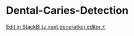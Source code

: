 # Dental-Caries-Detection

[Edit in StackBlitz next generation editor ⚡️](https://stackblitz.com/~/github.com/sahdadevina/Dental-Caries-Detection)